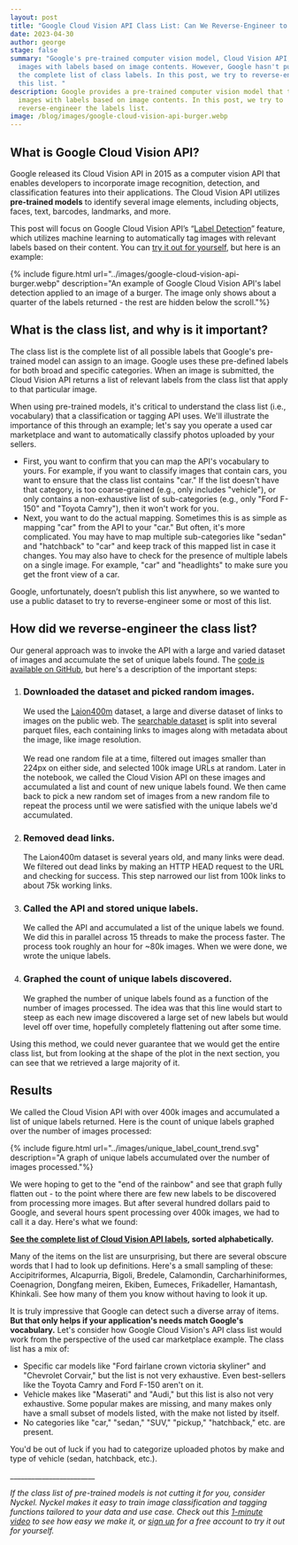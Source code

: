 ```yaml
---
layout: post
title: "Google Cloud Vision API Class List: Can We Reverse-Engineer to Find the List?"
date: 2023-04-30
author: george
stage: false
summary: "Google's pre-trained computer vision model, Cloud Vision API, tags
  images with labels based on image contents. However, Google hasn't published
  the complete list of class labels. In this post, we try to reverse-engineer
  this list. "
description: Google provides a pre-trained computer vision model that tags
  images with labels based on image contents. In this post, we try to
  reverse-engineer the labels list.
image: /blog/images/google-cloud-vision-api-burger.webp
---
```

## What is Google Cloud Vision API?

Google released its Cloud Vision API in 2015 as a computer vision API that enables developers to incorporate image recognition, detection, and classification features into their applications. The Cloud Vision API utilizes **pre-trained models** to identify several image elements, including objects, faces, text, barcodes, landmarks, and more.

This post will focus on Google Cloud Vision API’s “[Label Detection](https://cloud.google.com/vision/docs/labels)” feature, which utilizes machine learning to automatically tag images with relevant labels based on their content. You can [try it out for yourself](https://cloud.google.com/vision/docs/drag-and-drop), but here is an example:

{% include figure.html url="../images/google-cloud-vision-api-burger.webp" description="An example of Google Cloud Vision API's label detection applied to an image of a burger. The image only shows about a quarter of the labels returned - the rest are hidden below the scroll."%}

## What is the class list, and why is it important?

The class list is the complete list of all possible labels that Google's pre-trained model can assign to an image. Google uses these pre-defined labels for both broad and specific categories. When an image is submitted, the Cloud Vision API returns a list of relevant labels from the class list that apply to that particular image.

When using pre-trained models, it's critical to understand the class list (i.e., vocabulary) that a classification or tagging API uses. We'll illustrate the importance of this through an example; let's say you operate a used car marketplace and want to automatically classify photos uploaded by your sellers. 

* First, you want to confirm that you can map the API's vocabulary to yours. For example, if you want to classify images that contain cars, you want to ensure that the class list contains "car." If the list doesn't have that category, is too coarse-grained (e.g., only includes "vehicle"), or only contains a non-exhaustive list of sub-categories (e.g., only "Ford F-150" and "Toyota Camry"), then it won't work for you. 
* Next, you want to do the actual mapping. Sometimes this is as simple as mapping "car" from the API to your "car." But often, it's more complicated. You may have to map multiple sub-categories like "sedan" and "hatchback" to "car" and keep track of this mapped list in case it changes. You may also have to check for the presence of multiple labels on a single image. For example, "car" and "headlights" to make sure you get the front view of a car. 

Google, unfortunately, doesn’t publish this list anywhere, so we wanted to use a public dataset to try to reverse-engineer some or most of this list. 

## How did we reverse-engineer the class list?

Our general approach was to invoke the API with a large and varied dataset of images and accumulate the set of unique labels found. The [code is available on GitHub](https://github.com/NyckelAI/codesamples/blob/main/google_vision_api_class_list/code.ipynb), but here's a description of the important steps:

1. ### Downloaded the dataset and picked random images.

   We used the [Laion400m](https://www.kaggle.com/datasets/romainbeaumont/laion400m) dataset, a large and diverse dataset of links to images on the public web. The [searchable dataset](https://rom1504.github.io/clip-retrieval/?back=https%3A%2F%2Fknn.laion.ai&index=laion_400m&useMclip=false) is split into several parquet files, each containing links to images along with metadata about the image, like image resolution. \
   \
   We read one random file at a time, filtered out images smaller than 224px on either side, and selected 100k image URLs at random. Later in the notebook, we called the Cloud Vision API on these images and accumulated a list and count of new unique labels found. We then came back to pick a new random set of images from a new random file to repeat the process until we were satisfied with the unique labels we'd accumulated. 
2. ### Removed dead links.

   The Laion400m dataset is several years old, and many links were dead. We filtered out dead links by making an HTTP HEAD request to the URL and checking for success. This step narrowed our list from 100k links to about 75k working links.
3. ### Called the API and stored unique labels.

   We called the API and accumulated a list of the unique labels we found. We did this in parallel across 15 threads to make the process faster. The process took roughly an hour for ~80k images. When we were done, we wrote the unique labels.
4. ### Graphed the count of unique labels discovered.

   We graphed the number of unique labels found as a function of the number of images processed. The idea was that this line would start to steep as each new image discovered a large set of new labels but would level off over time, hopefully completely flattening out after some time.

Using this method, we could never guarantee that we would get the entire class list, but from looking at the shape of the plot in the next section, you can see that we retrieved a large majority of it. 

## Results

We called the Cloud Vision API with over 400k images and accumulated a list of unique labels returned. Here is the count of unique labels graphed over the number of images processed:

{% include figure.html url="../images/unique_label_count_trend.svg" description="A graph of unique labels accumulated over the number of images processed."%}

We were hoping to get to the "end of the rainbow" and see that graph fully flatten out - to the point where there are few new labels to be discovered from processing more images. But after several hundred dollars paid to Google, and several hours spent processing over 400k images, we had to call it a day. Here's what we found:

**[See the complete list of Cloud Vision API labels](https://github.com/NyckelAI/codesamples/blob/main/google_vision_api_class_list/unique_labels.txt), sorted alphabetically.**

Many of the items on the list are unsurprising, but there are several obscure words that I had to look up definitions. Here's a small sampling of these: Accipitriformes, Alcapurria, Bigoli, Bredele, Calamondin, Carcharhiniformes, Coenagrion, Dongfang meiren, Ekiben, Eumeces, Frikadeller, Hamantash, Khinkali. See how many of them you know without having to look it up. 

It is truly impressive that Google can detect such a diverse array of items. **But that only helps if your application's needs match Google's vocabulary.** Let's consider how Google Cloud Vision's API class list would work from the perspective of the used car marketplace example. The class list has a mix of: 

* Specific car models like "Ford fairlane crown victoria skyliner" and "Chevrolet Corvair," but the list is not very exhaustive. Even best-sellers like the Toyota Camry and Ford F-150 aren't on it. 
* Vehicle makes like "Maserati" and "Audi," but this list is also not very exhaustive. Some popular makes are missing, and many makes only have a small subset of models listed, with the make not listed by itself. 
* No categories like "car," "sedan," "SUV," "pickup," "hatchback," etc. are present. 

You'd be out of luck if you had to categorize uploaded photos by make and type of vehicle (sedan, hatchback, etc.).

\_\_\_\_\_\_\_\_\_\_\_\_\_\_\_\_\_\_\_\_\_\_\_\_

*If the class list of pre-trained models is not cutting it for you, consider Nyckel. Nyckel makes it easy to train image classification and tagging functions tailored to your data and use case. Check out this [1-minute video](https://www.youtube.com/watch?v=BzawKd_7WDY) to see how easy we make it, or [sign up](https://www.nyckel.com/console) for a free account to try it out for yourself.*
